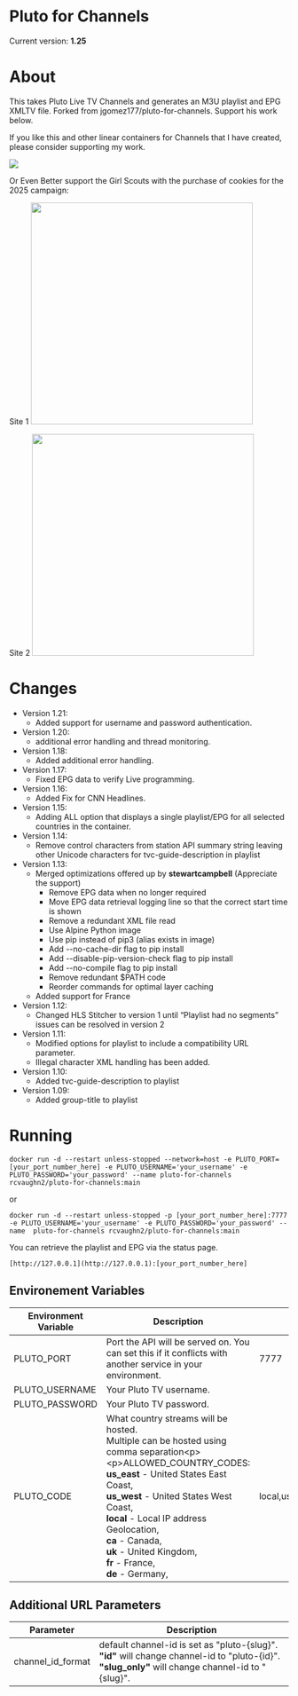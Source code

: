 # Pluto for Channels

Current version: **1.25**

# About

This takes Pluto Live TV Channels and generates an M3U playlist and EPG XMLTV file. Forked from jgomez177/pluto-for-channels. Support his work below.

If you like this and other linear containers for Channels that I have created, please consider supporting my work.

[![](https://pics.paypal.com/00/s/MDY0MzZhODAtNGI0MC00ZmU5LWI3ODYtZTY5YTcxOTNlMjRm/file.PNG)](https://www.paypal.com/donate/?hosted_button_id=BBUTPEU8DUZ6J)

Or Even Better support the Girl Scouts with the purchase of cookies for the 2025 campaign:

Site 1
[<img src="https://townsquare.media/site/191/files/2024/01/attachment-cookie.jpg" width=400/>](https://digitalcookie.girlscouts.org/scout/charlotte816794)

Site 2
[<img src="https://townsquare.media/site/191/files/2024/01/attachment-cookie.jpg" width=400/>](https://digitalcookie.girlscouts.org/scout/mckenna899691)

# Changes

  - Version 1.21:
      - Added support for username and password authentication.
  - Version 1.20:
      - additional error handling and thread monitoring.
  - Version 1.18:
      - Added additional error handling.
  - Version 1.17:
      - Fixed EPG data to verify Live programming.
  - Version 1.16:
      - Added Fix for CNN Headlines.
  - Version 1.15:
      - Adding ALL option that displays a single playlist/EPG for all selected countries in the container.
  - Version 1.14:
      - Remove control characters from station API summary string leaving other Unicode characters for tvc-guide-description in playlist
  - Version 1.13:
      - Merged optimizations offered up by **stewartcampbell** (Appreciate the support)
          - Remove EPG data when no longer required
          - Move EPG data retrieval logging line so that the correct start time is shown
          - Remove a redundant XML file read
          - Use Alpine Python image
          - Use pip instead of pip3 (alias exists in image)
          - Add --no-cache-dir flag to pip install
          - Add --disable-pip-version-check flag to pip install
          - Add --no-compile flag to pip install
          - Remove redundant $PATH code
          - Reorder commands for optimal layer caching
      - Added support for France
  - Version 1.12:
      - Changed HLS Stitcher to version 1 until “Playlist had no segments” issues can be resolved in version 2
  - Version 1.11:
      - Modified options for playlist to include a compatibility URL parameter.
      - Illegal character XML handling has been added.
  - Version 1.10:
      - Added tvc-guide-description to playlist
  - Version 1.09:
      - Added group-title to playlist

# Running
```
docker run -d --restart unless-stopped --network=host -e PLUTO_PORT=[your_port_number_here] -e PLUTO_USERNAME='your_username' -e PLUTO_PASSWORD='your_password' --name pluto-for-channels rcvaughn2/pluto-for-channels:main
```

or

```
docker run -d --restart unless-stopped -p [your_port_number_here]:7777 -e PLUTO_USERNAME='your_username' -e PLUTO_PASSWORD='your_password' --name  pluto-for-channels rcvaughn2/pluto-for-channels:main
```

You can retrieve the playlist and EPG via the status page.

```
[http://127.0.0.1](http://127.0.0.1):[your_port_number_here]
```

## Environement Variables

| Environment Variable | Description | Default |
|---|---|---|
| PLUTO\_PORT | Port the API will be served on. You can set this if it conflicts with another service in your environment. | 7777 |
| PLUTO\_USERNAME | Your Pluto TV username. | |
| PLUTO\_PASSWORD | Your Pluto TV password. | |
| PLUTO\_CODE | What country streams will be hosted. <br>Multiple can be hosted using comma separation\<p\>\<p\>ALLOWED\_COUNTRY\_CODES:<br>**us\_east** - United States East Coast,<br>**us\_west** - United States West Coast,<br>**local** - Local IP address Geolocation,<br>**ca** - Canada,<br>**uk** - United Kingdom, <br>**fr** - France, <br>**de** - Germany, | local,us\_west,us\_east,ca,uk |

## Additional URL Parameters

| Parameter | Description |
|---|---|
| channel\_id\_format | default channel-id is set as "pluto-{slug}".<br>**"id"** will change channel-id to "pluto-{id}".<br>**"slug\_only"** will change channel-id to "{slug}". |
